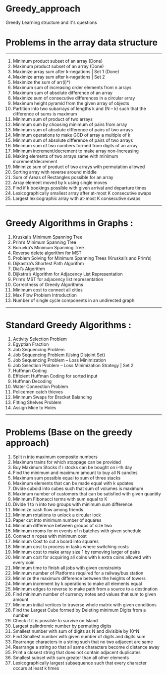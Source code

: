 # Greedy_approach
Greedy Learning structure and it's questions 

# Problems in the array data structure 
-----------------------------------------------------------------------------------------------------------
1. Minimum product subset of an array (Done)
2. Maximum product subset of an array (Done)
3. Maximize array sum after k-negations | Set 1 (Done)
4. Maximize array sum after k-negations | Set 2
5. Maximize the sum of arr(i)*i
6. Maximum sum of increasing order elements from n arrays
7. Maximum sum of absolute difference of an array
8. Maximize sum of consecutive differences in a circular array
9. Maximum height pyramid from the given array of objects
10. Partition into two subarrays of lengths k and (N – k) such that the difference of sums is maximum
11. Minimum sum of product of two arrays
12. Minimum sum by choosing minimum of pairs from array
13. Minimum sum of absolute difference of pairs of two arrays
14. Minimum operations to make GCD of array a multiple of k
15. Minimum sum of absolute difference of pairs of two arrays
16. Minimum sum of two numbers formed from digits of an array
17. Minimum increment/decrement to make array non-Increasing
18. Making elements of two arrays same with minimum increment/decrement
19. Minimize sum of product of two arrays with permutation allowed
20. Sorting array with reverse around middle
21. Sum of Areas of Rectangles possible for an array
22. Array element moved by k using single moves
23. Find if k bookings possible with given arrival and departure times
24. Lexicographically smallest array after at-most K consecutive swaps
25. Largest lexicographic array with at-most K consecutive swaps
-------------------------------------------------------------------------------------------------------------------------

# Greedy Algorithms in Graphs :

1. Kruskal’s Minimum Spanning Tree
2. Prim’s Minimum Spanning Tree
3. Boruvka’s Minimum Spanning Tree
4. Reverse delete algorithm for MST
5. Problem Solving for Minimum Spanning Trees (Kruskal’s and Prim’s)
6. Dijkastra’s Shortest Path Algorithm
7. Dial’s Algorithm
8. Dijkstra’s Algorithm for Adjacency List Representation
9. Prim’s MST for adjacency list representation
10. Correctness of Greedy Algorithms
11. Minimum cost to connect all cities
12. Max Flow Problem Introduction
13. Number of single cycle components in an undirected graph

------------------------------------------------------------------------------------------------------------------

# Standard Greedy Algorithms :

1. Activity Selection Problem
2. Egyptian Fraction
3. Job Sequencing Problem
4. Job Sequencing Problem (Using Disjoint Set)
5. Job Sequencing Problem – Loss Minimization
6. Job Selection Problem – Loss Minimization Strategy | Set 2
7. Huffman Coding
8. Efficient Huffman Coding for sorted input
9. Huffman Decoding
10. Water Connection Problem
11. Policemen catch thieves
12. Minimum Swaps for Bracket Balancing
13. Fitting Shelves Problem
14. Assign Mice to Holes
--------------------------------------------------------------------------------------------------
 # Problems (Base on the greedy approach)

1. Split n into maximum composite numbers
2. Maximum trains for which stoppage can be provided
3. Buy Maximum Stocks if i stocks can be bought on i-th day
4. Find the minimum and maximum amount to buy all N candies
5. Maximum sum possible equal to sum of three stacks
6. Maximum elements that can be made equal with k updates
7. Divide cuboid into cubes such that sum of volumes is maximum
8. Maximum number of customers that can be satisfied with given quantity
9. Minimum Fibonacci terms with sum equal to K
10. Divide 1 to n into two groups with minimum sum difference
11. Minimize cash flow among friends
12. Minimum rotations to unlock a circular lock
13. Paper cut into minimum number of squares
14. Minimum difference between groups of size two
15. Minimum rooms for m events of n batches with given schedule
16. Connect n ropes with minimum cost
17. Minimum Cost to cut a board into squares
18. Minimum cost to process m tasks where switching costs
19. Minimum cost to make array size 1 by removing larger of pairs
20. Minimum cost for acquiring all coins with k extra coins allowed with every coin
21. Minimum time to finish all jobs with given constraints
22. Minimum number of Platforms required for a railway/bus station
23. Minimize the maximum difference between the heights of towers
24. Minimum increment by k operations to make all elements equal
25. Minimum edges to reverse to make path from a source to a destination
26. Find minimum number of currency notes and values that sum to given amount
27. Minimum initial vertices to traverse whole matrix with given conditions
28. Find the Largest Cube formed by Deleting minimum Digits from a number
29. Check if it is possible to survive on Island
30. Largest palindromic number by permuting digits
31. Smallest number with sum of digits as N and divisible by 10^N
32. Find Smallest number with given number of digits and digits sum
33. Rearrange characters in a string such that no two adjacent are same
34. Rearrange a string so that all same characters become d distance away
35. Print a closest string that does not contain adjacent duplicates
36. Smallest subset with sum greater than all other elements
37. Lexicographically largest subsequence such that every character occurs at least k times